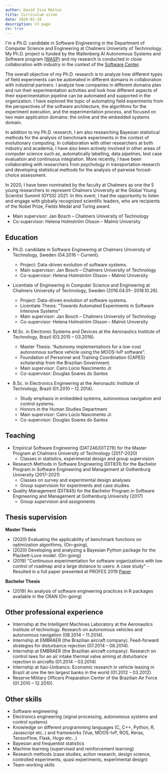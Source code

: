 ```yaml
---
author: David Issa Mattos
title: Curriculum vitae
date: 2020-01-10
description: CV page
cv: true
---
```


I'm a Ph.D. candidate in Software Engineering in the Department of Computer Science and Engineering at Chalmers University of Technnology. My Ph.D. project is funded by the Wallenberg AI Autonomous Systems and Software program ([WASP](https://wasp-sweden.org/)) and my research is conducted in close collaboration with industry in the context of the [Software Center](https://www.software-center.se/).

The overall objective of my Ph.D. research is to analyze how different types of field experiments can be automated in different domains in collaboration with industrial partners. I analyze how companies in different domains plan and run their experimentation activities and look how different aspects of their experimentation pipeline can be automated and supported in the organization. I have explored the topic of automating field experiments from the perspectives of the software architecture, the algorithms for the experiment execution, and the experimentation process, and focused on two main application domains: the online and the embedded systems domain.

In addition to my Ph.D. research, I am also researching Bayesian statistical methods for the analysis of benchmark experiments in the context of evolutionary computing. In collaboration with other researchers at both industry and academia, I have also been actively involved in other areas of computer science such as, automatically labelling, data pipelines, test case evaluation and continuous integration. More recently, I have been collaborating with researchers from psychology in transportation research and developing statistical methods for the analysis of pairwise forced-choice assessment.

In 2020, I have been nominated by the faculty at Chalmers as one the 5 young researchers to represent Chalmers University at the Global Young Scientist Summit (GYSS) 2021. In this event, I had the opportunity to listen and engage with globally recognized scientific leaders, who are recipients of the Nobel Prize, Fields Medal and Turing award.

* Main supervisor: Jan Bosch – Chalmers University of Technology
* Co-supervisor: Helena Holmström Olsson – Malmö University

## Education

* Ph.D. candidate in Software Engineering at Chalmers University of Technology, Sweden (04.2016 – Current).
  * Project: Data-driven evolution of software systems.
  *	Main supervisor: Jan Bosch – Chalmers University of Technology
  *	Co-supervisor: Helena Holmström Olsson – Malmö University

* Licentiate of Engineering in Computer Science and Engineering at Chalmers University of Technology, Sweden (2016.04.01– 2018.10.26).
  * Project: Data-driven evolution of software systems.
  *	Licentiate Thesis: “Towards Automated Experiments in Software Intensive Systems”
  *	Main supervisor: Jan Bosch – Chalmers University of Technology
  *	Co-supervisor: Helena Holmström Olsson – Malmö University

* M.Sc. in Electronic Systems and Devices at the Aeronautics Institute of Technology, Brazil (03.2015 – 03.2016).
  * Master Thesis: “Autonomy implementations for a low-cost autonomous surface vehicle using the MOOS-IvP software”.
  * Foundation of Personnel and Training Coordination (CAPES) scholarship from the Brazilian Government.
  * Main supervisor: Cairo Lúcio Nascimento Jr. 
  * Co-supervisor: Douglas Soares do Santos

* B.Sc. in Electronics Engineering at the Aeronautic Institute of Technology, Brazil (01.2010 – 12.2014). 
  * Study emphasis in embedded systems, autonomous navigation and control systems. 
  * Honors in the Human Studies Department
  * Main supervisor: Cairo Lúcio Nascimento Jr. 
  * Co-supervisor: Douglas Soares do Santos

## Teaching

* Empirical Software Engineering (DAT246/DIT278) for the Master Program at Chalmers University of Technology (2017-2020)
  * Classes in statistics, experimental design and group supervision
* Research Methods in Software Engineering (DIT831) for the Bachelor Program in Software Engineering and Management at Gothenburg University (2017-2021)
  * Classes on survey and experimental design analyses
  * Group supervision for experiments and case studies
* Quality Management (DIT845) for the Bachelor Program in Software Engineering and Management at Gothenburg University (2017)
  * Group supervision and assignments

## Thesis supervision

**Master Thesis**

* (2020) Evaluating the applicability of benchmark functions on optimization algorithms, (On-going), 
* (2020) Developing and analyzing a Bayesian Python package for the Plackett-Luce model. (On-going)
*	(2019) "Continuous experimentation for software organizations with low control of roadmap and a large distance to users: A case study" - Resulted in a full paper presented at PROFES 2019 [Paper](https://link.springer.com/chapter/10.1007/978-3-030-35333-9_37)

**Bachelor Thesis**

* (2019) An analysis of software engineering practices in R packages available in the CRAN (On-going)

## Other professional experience

* Internship at the Intelligent Machines Laboratory at the Aeronautics Institute of technology. Research on autonomous vehicles and autonomous navigation (08.2014 – 11.2014). 
* Internship at EMBRAER (the Brazilian aircraft company). Feed-forward strategies for disturbance rejection (07.2014 – 08.2014).
* Internship at EMBRAER (the Brazilian aircraft company). Research on control laws for an air intake thermal valve aiming at disturbance rejection in aircrafts (01.2014 – 03.2014)
* Internship at Itaú-Unibanco. Economic research in vehicle leasing in Brazil at one the ten largest banks in the world (01.2012 – 03.2012).
* Reserve Military Officers Preparation Center of the Brazilian Air Force (01.2010 – 12.2010).

## Other skills

* Software engineering
* Electronics engineering (signal processing, autonomous systems and control systems)
* Knowledge on different programming languages (C, C++, Python, R, Javascript etc..) and frameworks (Vue, MOOS-IvP, ROS, Keras, TensorFlow, Flask, Hugo etc…)
* Bayesian and frequentist statistics
* Machine learning (supervised and reinforcement learning)
* Research methods (case studies, action research, design science, controlled experiments, quasi experiments, experimental design)
* Team-working skills